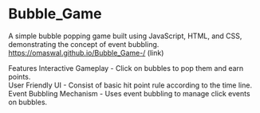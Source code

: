 # Bubble_Game

A simple bubble popping game built using JavaScript, HTML, and CSS, demonstrating the concept of event bubbling.
https://omaswal.github.io/Bubble_Game-/    (link)

Features
Interactive Gameplay - Click on bubbles to pop them and earn points.</br>
User Friendly UI -  Consist of basic hit point rule according to the time line.</br>
Event Bubbling Mechanism - Uses event bubbling to manage click events on bubbles.</br>
